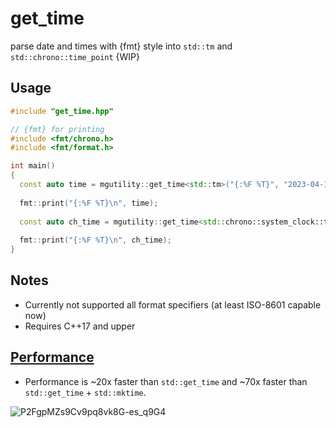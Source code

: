 # get_time
parse date and times with {fmt} style into `std::tm` and `std::chrono::time_point` {WIP} 

## Usage
```C++
#include "get_time.hpp"

// {fmt} for printing
#include <fmt/chrono.h>
#include <fmt/format.h>

int main()
{
  const auto time = mgutility::get_time<std::tm>("{:%F %T}", "2023-04-16 00:05:23");
  
  fmt::print("{:%F %T}\n", time);
  
  const auto ch_time = mgutility::get_time<std::chrono::system_clock::time_point>("{:%F %T}", "2023-04-16 00:05:23");
  
  fmt::print("{:%F %T}\n", ch_time);
}
```

## Notes
- Currently not supported all format specifiers (at least ISO-8601 capable now)
- Requires C++17 and upper

## [Performance](https://quick-bench.com/q/P2FgpMZs9Cv9pq8vk8G-es_q9G4)
- Performance is ~20x faster than `std::get_time` and ~70x faster than `std::get_time` + `std::mktime`.

![P2FgpMZs9Cv9pq8vk8G-es_q9G4](https://user-images.githubusercontent.com/12413639/232605091-564e4e85-df24-489e-b582-8181bab2b14e.png)



